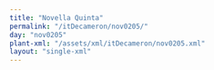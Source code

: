 ```yaml
---
title: "Novella Quinta"
permalink: "/itDecameron/nov0205/"
day: "nov0205"
plant-xml: "/assets/xml/itDecameron/nov0205.xml"
layout: "single-xml"
---
```

